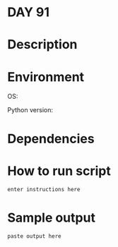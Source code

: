 
# DAY 91

# Description

# Environment
OS:

Python version:

# Dependencies

# How to run script
```
enter instructions here
```

# Sample output
```
paste output here
```
